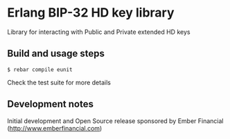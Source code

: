 Erlang BIP-32 HD key library
============

Library for interacting with Public and Private extended HD keys

Build and usage steps
---------------------
	$ rebar compile eunit

Check the test suite for more details

Development notes
-----------------

Initial development and Open Source release sponsored by Ember Financial (http://www.emberfinancial.com)
